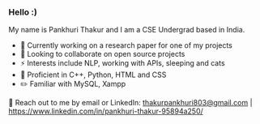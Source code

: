 ### Hello :)
My name is Pankhuri Thakur and I am a CSE Undergrad based in India.

 - 🌱 Currently working on a research paper for one of my projects
 - 👯 Looking to collaborate on open source projects
 - ⚡ Interests include NLP, working with APIs, sleeping and cats
 - 🧠 Proficient in C++, Python, HTML and CSS
 - ✏️ Familiar with MySQL, Xampp
<!--learning NLP and working with APIs-->
💬 Reach out to me by email or LinkedIn: thakurpankhuri803@gmail.com | https://www.linkedin.com/in/pankhuri-thakur-95894a250/ 
<!--
**punz321/punz321** is a ✨ _special_ ✨ repository because its `README.md` (this file) appears on your GitHub profile.

Here are some ideas to get you started:

- 🔭 I’m currently working on ..

-  Ask me about ...
- 📫 How to reach me: ...

-  Fun fact: ...
-->
